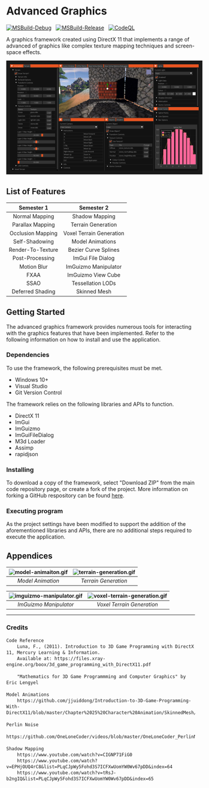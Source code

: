 # Advanced Graphics

[![MSBuild-Debug](https://github.com/kyle-robinson/directx-advanced-graphics/actions/workflows/msbuild-debug.yml/badge.svg)](https://github.com/kyle-robinson/directx-advanced-graphics/actions/workflows/msbuild-debug.yml)
&nbsp;
[![MSBuild-Release](https://github.com/kyle-robinson/directx-advanced-graphics/actions/workflows/msbuild-release.yml/badge.svg)](https://github.com/kyle-robinson/directx-advanced-graphics/actions/workflows/msbuild-release.yml)
&nbsp;
[![CodeQL](https://github.com/kyle-robinson/directx-advanced-graphics/actions/workflows/codeql.yml/badge.svg)](https://github.com/kyle-robinson/directx-advanced-graphics/actions/workflows/codeql.yml)

A graphics framework created using DirectX 11 that implements a range of advanced of graphics like complex texture mapping techniques and screen-space effects.<br/>

<img src="directx-framework.PNG" alt="DirectX Framework Thumbnail" border="10" />

## List of Features

| Semester 1 | Semester 2 |
| :---: | :---: |
| Normal Mapping | Shadow Mapping |
| Parallax Mapping | Terrain Generation |
| Occlusion Mapping | Voxel Terrain Generation |
| Self-Shadowing | Model Animations |
| Render-To-Texture | Bezier Curve Splines |
| Post-Processing | ImGui File Dialog |
| Motion Blur | ImGuizmo Manipulator |
| FXAA | ImGuizmo View Cube |
| SSAO | Tessellation LODs |
| Deferred Shading | Skinned Mesh |

## Getting Started

The advanced graphics framework provides numerous tools for interacting with the graphics features that have been implemented. Refer to the following information on how to install and use the application.

### Dependencies
To use the framework, the following prerequisites must be met.
* Windows 10+
* Visual Studio
* Git Version Control

The framework relies on the following libraries and APIs to function.
* DirectX 11
* ImGui
* ImGuizmo
* ImGuiFileDialog
* M3d Loader
* Assimp
* rapidjson

### Installing

To download a copy of the framework, select "Download ZIP" from the main code repository page, or create a fork of the project. More information on forking a GitHub respository can be found [here](https://www.youtube.com/watch?v=XTolZqmZq6s).

### Executing program

As the project settings have been modified to support the addition of the aforementioned libraries and APIs, there are no additional steps required to execute the application.

## Appendices

| ![model-animaiton.gif](https://i.imgur.com/AVgKNDb.gif) | ![terrain-generation.gif](https://i.imgur.com/vhNMuQS.gif) |
| :---: | :---: |
| *Model Animation* | *Terrain Generation* |

| ![imguizmo-manipulator.gif](https://i.imgur.com/EAuNINL.gif) | ![voxel-terrain-generation.gif](https://i.imgur.com/InOw9ZV.gif) |
| :---: | :---: |
| *ImGuizmo Manipulator* | *Voxel Terrain Generation* |

---

### Credits
    Code Reference
        Luna, F., (2011). Introduction to 3D Game Programming with DirectX 11, Mercury Learning & Information.
        Available at: https://files.xray-engine.org/boox/3d_game_programming_with_DirectX11.pdf

        "Mathematics for 3D Game Programmming and Computer Graphics" by Eric Lengyel

    Model Animations
        https://github.com/jjuiddong/Introduction-to-3D-Game-Programming-With-DirectX11/blob/master/Chapter%2025%20Character%20Animation/SkinnedMesh/LoadM3d.h

    Perlin Noise
        https://github.com/OneLoneCoder/videos/blob/master/OneLoneCoder_PerlinNoise.cpp

    Shadow Mapping
        https://www.youtube.com/watch?v=CIGNP71FiG0
        https://www.youtube.com/watch?v=EPHjOUQ4rC8&list=PLqCJpWy5Fohd3S7ICFXwUomYW0Wv67pDD&index=64
        https://www.youtube.com/watch?v=tRsJ-b2ngIQ&list=PLqCJpWy5Fohd3S7ICFXwUomYW0Wv67pDD&index=65
